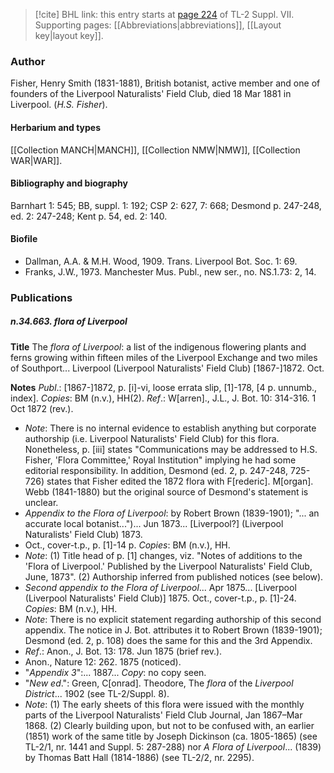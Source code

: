 > [!cite] BHL link: this entry starts at [page 224](https://www.biodiversitylibrary.org/item/103834#page/246/mode/1up) of TL-2 Suppl. VII.
> Supporting pages: [[Abbreviations|abbreviations]], [[Layout key|layout key]].

### Author

Fisher, Henry Smith (1831-1881), British botanist, active member and one of founders of the Liverpool Naturalists' Field Club, died 18 Mar 1881 in Liverpool. (*H.S. Fisher*).

#### Herbarium and types

[[Collection MANCH|MANCH]], [[Collection NMW|NMW]], [[Collection WAR|WAR]].

#### Bibliography and biography

Barnhart 1: 545; BB, suppl. 1: 192; CSP 2: 627, 7: 668; Desmond p. 247-248, ed. 2: 247-248; Kent p. 54, ed. 2: 140.

#### Biofile

- Dallman, A.A. & M.H. Wood, 1909. Trans. Liverpool Bot. Soc. 1: 69.
- Franks, J.W., 1973. Manchester Mus. Publ., new ser., no. NS.1.73: 2, 14.

### Publications

##### n.34.663. flora of Liverpool

**Title**
The *flora of Liverpool*: a list of the indigenous flowering plants and ferns growing within fifteen miles of the Liverpool Exchange and two miles of Southport... Liverpool (Liverpool Naturalists' Field Club) \[1867-\]1872. Oct.

**Notes**
*Publ*.: \[1867-\]1872, p. \[i\]-vi, loose errata slip, \[1\]-178, \[4 p. unnumb., index\]. *Copies*: BM (n.v.), HH(2).
*Ref*.: W\[arren\]., J.L., J. Bot. 10: 314-316. 1 Oct 1872 (rev.).
- *Note*: There is no internal evidence to establish anything but corporate authorship (i.e. Liverpool Naturalists' Field Club) for this flora. Nonetheless, p. \[iii\] states "Communications may be addressed to H.S. Fisher, 'Flora Committee,' Royal Institution" implying he had some editorial responsibility. In addition, Desmond (ed. 2, p. 247-248, 725-726) states that Fisher edited the 1872 flora with F\[rederic\]. M\[organ\]. Webb (1841-1880) but the original source of Desmond's statement is unclear.
- *Appendix to the Flora of Liverpool*: by Robert Brown (1839-1901); "... an accurate local botanist...")... Jun 1873... \[Liverpool?\] (Liverpool Naturalists' Field Club) 1873.
- Oct., cover-t.p., p. \[1\]-14 p. *Copies*: BM (n.v.), HH.
- *Note*: (1) Title head of p. \[1\] changes, viz. "Notes of additions to the 'Flora of Liverpool.' Published by the Liverpool Naturalists' Field Club, June, 1873". (2) Authorship inferred from published notices (see below).
- *Second appendix to the Flora of Liverpool*... Apr 1875... \[Liverpool (Liverpool Naturalists' Field Club)\] 1875. Oct., cover-t.p., p. \[1\]-24. *Copies*: BM (n.v.), HH.
- *Note*: There is no explicit statement regarding authorship of this second appendix. The notice in J. Bot. attributes it to Robert Brown (1839-1901); Desmond (ed. 2, p. 108) does the same for this and the 3rd Appendix.
- *Ref*.: Anon., J. Bot. 13: 178. Jun 1875 (brief rev.).
- Anon., Nature 12: 262. 1875 (noticed).
- "*Appendix 3*":... 1887... *Copy*: no copy seen.
- "*New ed*.": Green, C\[onrad\]. Theodore, The *flora* of the *Liverpool District*... 1902 (see TL-2/Suppl. 8).
- *Note*: (1) The early sheets of this flora were issued with the monthly parts of the Liverpool Naturalists' Field Club Journal, Jan 1867–Mar 1868. (2) Clearly building upon, but not to be confused with, an earlier (1851) work of the same title by Joseph Dickinson (ca. 1805-1865) (see TL-2/1, nr. 1441 and Suppl. 5: 287-288) nor *A Flora of Liverpool*... (1839) by Thomas Batt Hall (1814-1886) (see TL-2/2, nr. 2295).

